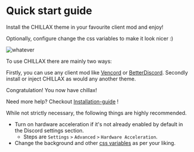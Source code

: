 # Quick start guide

<tldr>
  <p>Install the CHILLAX theme in your favourite client mod and enjoy!</p>
  <p>Optionally, configure change the css variables to make it look nicer :)</p>
  <img src="chillaxcover.png" alt="whatever"/>
</tldr>

To use CHILLAX there are mainly two ways:

<procedure title="To use CHILLAX there are mainly two ways:" id="procedure-id">
   <step>Firstly, you can use any client mod like <a href="https://vencord.dev">Vencord</a>
         or <a href="https://betterdiscord.app/">BetterDiscord</a>.
  </step>
   <step>
      Secondly install or inject CHILLAX as would any another theme.
  </step>
   <p>Congratulation! You now have chillax!</p>
  <p>
    Need more help? Checkout <a href="Installation-guide.md">Installation-guide</a> !
  </p>
</procedure>

While not strictly necessary, the following things are highly recommended.

* Turn on hardware acceleration if it's not already enabled by default in the Discord settings section.
    * Steps are `Settings` `>` `Advanced` `>` `Hardware Acceleration`.
* Change the background and other [css variables](https://github.com/warrayquipsome/Chillax/blob/main/chillax.theme.css)
  as per your liking.